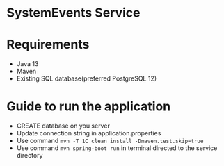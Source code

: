 # SystemEvents Service

# Requirements
- Java 13 
- Maven
- Existing SQL database(preferred PostgreSQL 12)
# Guide to run the application

- CREATE database on you server 
- Update connection string in application.properties
- Use command `mvn -T 1C clean install -Dmaven.test.skip=true`
- Use command `mvn spring-boot run` in terminal directed to the service directory 


